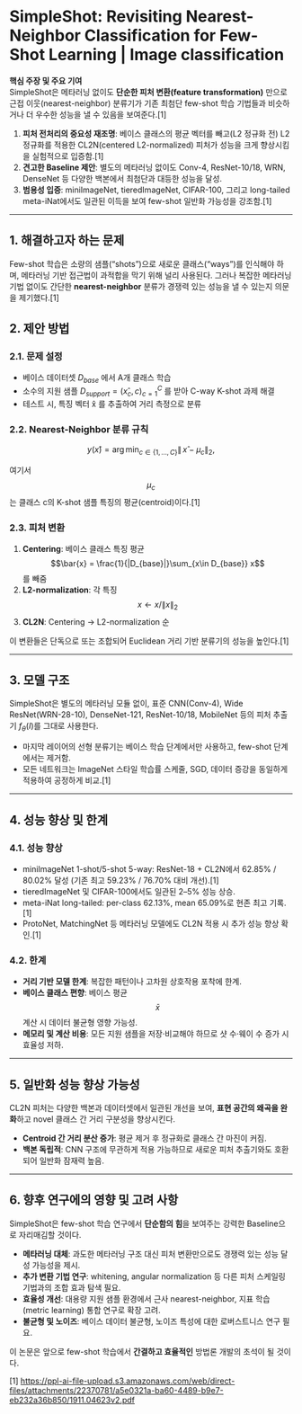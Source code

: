 # SimpleShot: Revisiting Nearest-Neighbor Classification for Few-Shot Learning | Image classification

**핵심 주장 및 주요 기여**  
SimpleShot은 메타러닝 없이도 **단순한 피처 변환(feature transformation)** 만으로 근접 이웃(nearest-neighbor) 분류기가 기존 최첨단 few-shot 학습 기법들과 비슷하거나 더 우수한 성능을 낼 수 있음을 보여준다.[1]
1. **피처 전처리의 중요성 재조명**: 베이스 클래스의 평균 벡터를 빼고(L2 정규화 전) L2 정규화를 적용한 CL2N(centered L2-normalized) 피처가 성능을 크게 향상시킴을 실험적으로 입증함.[1]
2. **견고한 Baseline 제안**: 별도의 메타러닝 없이도 Conv-4, ResNet-10/18, WRN, DenseNet 등 다양한 백본에서 최첨단과 대등한 성능을 달성.  
3. **범용성 입증**: miniImageNet, tieredImageNet, CIFAR-100, 그리고 long-tailed meta-iNat에서도 일관된 이득을 보여 few-shot 일반화 가능성을 강조함.[1]

***

## 1. 해결하고자 하는 문제  
Few-shot 학습은 소량의 샘플(“shots”)으로 새로운 클래스(“ways”)를 인식해야 하며, 메타러닝 기반 접근법이 과적합을 막기 위해 널리 사용된다. 그러나 복잡한 메타러닝 기법 없이도 간단한 **nearest-neighbor** 분류가 경쟁력 있는 성능을 낼 수 있는지 의문을 제기했다.[1]

## 2. 제안 방법  
### 2.1. 문제 설정  
- 베이스 데이터셋 $D_{base}$ 에서 A개 클래스 학습  
- 소수의 지원 샘플 $D_{support} = {(x̂_c, c)}_{c=1}^C$ 를 받아 C-way K-shot 과제 해결  
- 테스트 시, 특징 벡터 x̂ 를 추출하여 거리 측정으로 분류  

### 2.2. Nearest-Neighbor 분류 규칙  

$$
y(x̂) = \arg\min_{c\in\{1,\dots,C\}} \|\,x̂ - \mu_c\|_2,
$$

여기서 $$\mu_c$$는 클래스 c의 K-shot 샘플 특징의 평균(centroid)이다.[1]

### 2.3. 피처 변환  
1. **Centering**: 베이스 클래스 특징 평균 $$\bar{x} = \frac{1}{|D_{base}|}\sum_{x\in D_{base}} x$$ 를 빼줌  
2. **L2-normalization**: 각 특징 $$x \leftarrow x / \|x\|_2$$  
3. **CL2N**: Centering → L2-normalization 순  

이 변환들은 단독으로 또는 조합되어 Euclidean 거리 기반 분류기의 성능을 높인다.[1]

***

## 3. 모델 구조  
SimpleShot은 별도의 메타러닝 모듈 없이, 표준 CNN(Conv-4), Wide ResNet(WRN-28-10), DenseNet-121, ResNet-10/18, MobileNet 등의 피처 추출기 $f_θ(I)$를 그대로 사용한다.  
- 마지막 레이어의 선형 분류기는 베이스 학습 단계에서만 사용하고, few-shot 단계에서는 제거함.  
- 모든 네트워크는 ImageNet 스타일 학습률 스케줄, SGD, 데이터 증강을 동일하게 적용하여 공정하게 비교.[1]

***

## 4. 성능 향상 및 한계  
### 4.1. 성능 향상  
- miniImageNet 1-shot/5-shot 5-way: ResNet-18 + CL2N에서 62.85% / 80.02% 달성 (기존 최고 59.23% / 76.70% 대비 개선).[1]
- tieredImageNet 및 CIFAR-100에서도 일관된 2–5% 성능 상승.  
- meta-iNat long-tailed: per-class 62.13%, mean 65.09%로 현존 최고 기록.[1]
- ProtoNet, MatchingNet 등 메타러닝 모델에도 CL2N 적용 시 추가 성능 향상 확인.[1]

### 4.2. 한계  
- **거리 기반 모델 한계**: 복잡한 패턴이나 고차원 상호작용 포착에 한계.  
- **베이스 클래스 편향**: 베이스 평균 $$\bar{x}$$ 계산 시 데이터 불균형 영향 가능성.  
- **메모리 및 계산 비용**: 모든 지원 샘플을 저장·비교해야 하므로 샷 수·웨이 수 증가 시 효율성 저하.

***

## 5. 일반화 성능 향상 가능성  
CL2N 피처는 다양한 백본과 데이터셋에서 일관된 개선을 보여, **표현 공간의 왜곡을 완화**하고 novel 클래스 간 거리 구분성을 향상시킨다.  
- **Centroid 간 거리 분산 증가**: 평균 제거 후 정규화로 클래스 간 마진이 커짐.  
- **백본 독립적**: CNN 구조에 무관하게 적용 가능하므로 새로운 피처 추출기와도 호환되어 일반화 잠재력 높음.  

***

## 6. 향후 연구에의 영향 및 고려 사항  
SimpleShot은 few-shot 학습 연구에서 **단순함의 힘**을 보여주는 강력한 Baseline으로 자리매김할 것이다.  
- **메타러닝 대체**: 과도한 메타러닝 구조 대신 피처 변환만으로도 경쟁력 있는 성능 달성 가능성을 제시.  
- **추가 변환 기법 연구**: whitening, angular normalization 등 다른 피처 스케일링 기법과의 조합 효과 탐색 필요.  
- **효율성 개선**: 대용량 지원 샘플 환경에서 근사 nearest-neighbor, 지표 학습(metric learning) 통합 연구로 확장 고려.  
- **불균형 및 노이즈**: 베이스 데이터 불균형, 노이즈 특성에 대한 로버스트니스 연구 필요.  

이 논문은 앞으로 few-shot 학습에서 **간결하고 효율적인** 방법론 개발의 초석이 될 것이다.

[1] https://ppl-ai-file-upload.s3.amazonaws.com/web/direct-files/attachments/22370781/a5e0321a-ba60-4489-b9e7-eb232a36b850/1911.04623v2.pdf

